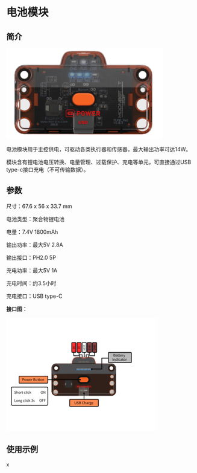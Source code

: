 # 电池模块

## 简介

![](./images/render_battery.png)

电池模块用于主控供电，可驱动各类执行器和传感器，最大输出功率可达14W。

模块含有锂电池电压转换、电量管理、过载保护、充电等单元，可直接通过USB type-c接口充电（不可传输数据）。

## 参数

尺寸：67.6 x 56 x 33.7 mm

电池类型：聚合物锂电池

电量：7.4V 1800mAh

输出功率：最大5V 2.8A

输出接口：PH2.0 5P

充电功率：最大5V 1A

充电时间：约3.5小时

充电接口：USB type-C

**接口图：**

![](./images/pinout_battery.png)

## 使用示例

x

